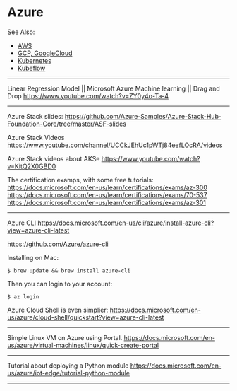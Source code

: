 # Azure

See Also:

  - [AWS](AWS.md)
  - [GCP, GoogleCloud](GoogleCloud.md)
  - [Kubernetes](Kubernetes.md)
  - [Kubeflow](Kubeflow.md)

---

Linear Regression Model || Microsoft Azure Machine learning || Drag and Drop
https://www.youtube.com/watch?v=ZY0y4o-Ta-4

---

Azure Stack slides:
https://github.com/Azure-Samples/Azure-Stack-Hub-Foundation-Core/tree/master/ASF-slides

Azure Stack Videos
https://www.youtube.com/channel/UCCkJEhUc1pWTj84eefLOcRA/videos

Azure Stack videos about AKSe
https://www.youtube.com/watch?v=KitQ2X0GBD0

The certification examps, with some free tutorials:
https://docs.microsoft.com/en-us/learn/certifications/exams/az-300
https://docs.microsoft.com/en-us/learn/certifications/exams/70-537
https://docs.microsoft.com/en-us/learn/certifications/exams/az-301

---

Azure CLI
https://docs.microsoft.com/en-us/cli/azure/install-azure-cli?view=azure-cli-latest

https://github.com/Azure/azure-cli
    
Installing on Mac:

    $ brew update && brew install azure-cli
    
Then you can login to your account:

    $ az login    
    
Azure Cloud Shell is even simplier:
https://docs.microsoft.com/en-us/azure/cloud-shell/quickstart?view=azure-cli-latest

---

Simple Linux VM on Azure using Portal.
https://docs.microsoft.com/en-us/azure/virtual-machines/linux/quick-create-portal

---

Tutorial about deploying a Python module
https://docs.microsoft.com/en-us/azure/iot-edge/tutorial-python-module

---
